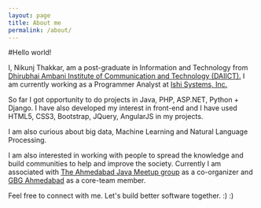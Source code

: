 ```yaml
---
layout: page
title: About me
permalink: /about/
---
```


#Hello world!

I, Nikunj Thakkar, am a post-graduate in Information and Technology from [Dhirubhai Ambani Institute of Communication and Technology (DAIICT).](http://www.daiict.ac.in) I am currently working as a Programmer Analyst at [Ishi Systems, Inc.](http://ishisystems.com/)  

So far I got opportunity to do projects in Java, PHP, ASP.NET, Python + Django. I have also developed my interest in front-end and I have used HTML5, CSS3, Bootstrap, JQuery, AngularJS in my projects.


I am also curious about big data, Machine Learning and Natural Language Processing. 

I am also interested in working with people to spread the knowledge and build communities to help and improve the society. Currently I am associated with 
[The Ahmedabad Java Meetup group](http://www.meetup.com/Ahmedabad-Java-Meetup-Group/) as a co-organizer and [GBG Ahmedabad](http://gbgahmedabad.org/) as a core-team member.

Feel free to connect with me. Let's build better software together. :) :) 

